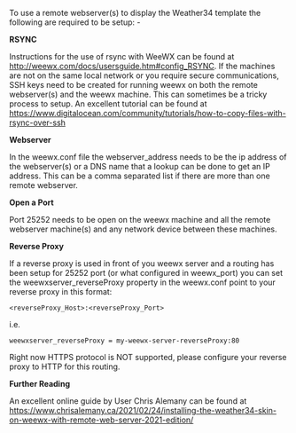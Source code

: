 To use a remote webserver(s) to display the Weather34 template the 
following are required to be setup: -

**RSYNC** 

Instructions for the use of rsync with WeeWX can be found at http://weewx.com/docs/usersguide.htm#config_RSYNC. If the machines are not on the same local network or you require secure communications, SSH keys need to be created for running weewx on both the remote webserver(s) and the weewx machine. This can sometimes be a tricky process to setup. An excellent tutorial can be found at https://www.digitalocean.com/community/tutorials/how-to-copy-files-with-rsync-over-ssh

**Webserver** 

In the weewx.conf file the webserver_address needs to be the ip address of the webserver(s) or a DNS name that a lookup can be done to get an IP address. This can be a comma separated list if there are more than one remote webserver.

**Open a Port**

Port 25252 needs to be open on the weewx machine and all the remote webserver machine(s) and any network device between these machines.

**Reverse Proxy**

If a reverse proxy is used in front of you weewx server and a routing has been setup for 25252 port (or what configured in weewx_port) you can set the weewxserver_reverseProxy property in the weewx.conf point to your reverse proxy in this format:

```
<reverseProxy_Host>:<reverseProxy_Port>
```

i.e.

```
weewxserver_reverseProxy = my-weewx-server-reverseProxy:80
```

Right now HTTPS protocol is NOT supported, please configure your reverse proxy to HTTP for this routing.

**Further Reading**

An excellent online guide by User Chris Alemany can be found at https://www.chrisalemany.ca/2021/02/24/installing-the-weather34-skin-on-weewx-with-remote-web-server-2021-edition/
